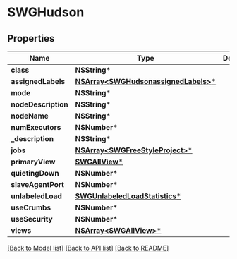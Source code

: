 # SWGHudson

## Properties
Name | Type | Description | Notes
------------ | ------------- | ------------- | -------------
**class** | **NSString*** |  | [optional] 
**assignedLabels** | [**NSArray&lt;SWGHudsonassignedLabels&gt;***](SWGHudsonassignedLabels.md) |  | [optional] 
**mode** | **NSString*** |  | [optional] 
**nodeDescription** | **NSString*** |  | [optional] 
**nodeName** | **NSString*** |  | [optional] 
**numExecutors** | **NSNumber*** |  | [optional] 
**_description** | **NSString*** |  | [optional] 
**jobs** | [**NSArray&lt;SWGFreeStyleProject&gt;***](SWGFreeStyleProject.md) |  | [optional] 
**primaryView** | [**SWGAllView***](SWGAllView.md) |  | [optional] 
**quietingDown** | **NSNumber*** |  | [optional] 
**slaveAgentPort** | **NSNumber*** |  | [optional] 
**unlabeledLoad** | [**SWGUnlabeledLoadStatistics***](SWGUnlabeledLoadStatistics.md) |  | [optional] 
**useCrumbs** | **NSNumber*** |  | [optional] 
**useSecurity** | **NSNumber*** |  | [optional] 
**views** | [**NSArray&lt;SWGAllView&gt;***](SWGAllView.md) |  | [optional] 

[[Back to Model list]](../README.md#documentation-for-models) [[Back to API list]](../README.md#documentation-for-api-endpoints) [[Back to README]](../README.md)


